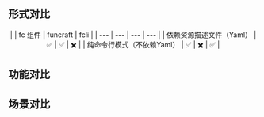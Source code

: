 


## 形式对比

<center>
|     | fc 组件 | funcraft | fcli |
| --- | --- | --- | --- |
| 依赖资源描述文件（Yaml） | ✅ | ✅ | ✖️ | 
| 纯命令行模式（不依赖Yaml） | ✅ | ✖️ | ✅ | 
</center>

## 功能对比

## 场景对比
